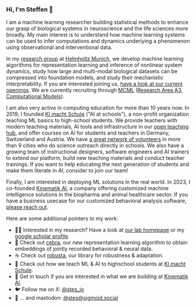 ### Hi, I'm Steffen 👋

I am a machine learning researcher building statistical methods to enhance our grasp of biological systems in neuroscience and the life sciences more broadly. My main interest is to understand how machine learning systems can be used to infer computations and dynamics underlying a phenomenon using observational and interventional data.

In my [research group](http://dynamical-inference.ai/) at [Helmholtz Munich](https://www.helmholtz-munich.de/en/), we develop machine learning algorithms for representation learning and inference of nonlinear system dynamics, study how large and multi-modal biological datasets can be compressed into foundation models, and study their mechanistic interpretability. If you are interested joining us, [have a look at our current openings](https://dynamical-inference.ai/join/). We are currently recruiting through [MCML](https://mcml.ai/opportunities/for-students/phd2025/) ([Research Area A3, Computational Models](https://mcml.ai/research/areaa/)).

I am also very active in computing education for more than 10 years now. In 2019, I founded [KI macht Schule](https://ki-macht-schule.de/) ("AI at schools"), a non-profit organization teaching ML basics to high-school students. We provide teachers with modern teaching materials, AI tools and infrastructure in our [open teaching hub](https://kiwi.schule), and offer courses on AI for students and teachers in Germany, Switzerland and Austria. We have [a great network of volunteers](https://ki-macht-schule.de/team) in more than 9 cities who do science outreach directly in schools. We also have a growing team of instructional designers, software engineers and AI trainers to extend our platform, build new teaching materials and conduct teacher trainings. If you want to help educating the next generation of students and make them literate in AI, consider to join our team!

Finally, I am interested in deploying ML solutions in the real world. In 2023, I co-founded [Kinematik AI](https://www.kinematik.ai/), a company offering customized machine intelligence solutions in the biopharma and animal healthcare sector. If you have a business usecase for our customized behavioral analysis software, [please reach out](https://www.kinematik.ai/contact).

Here are some additional pointers to my work:

- 🧑‍🎓 Interested in my research? Have a look at [our lab homepage](https://dynamical-inference.ai/) or my [google scholar profile](https://scholar.google.de/citations?user=KR5dj44AAAAJ&hl=de).
- 🦓 Check out [cebra](https://cebra.ai/), our new representation learning algorithm to obtain embeddings of jointly recorded behavioral & neural data.
- ☕ Check out [robusta](https://github.com/bethgelab/robustness), our library for robustness & adaptation.
- 🎒 Check out how we teach ML & AI to highschool students at [KI macht Schule](https://ki-macht-schule.de/).
- 💼 Get in touch if you are interested in what we are building at [Kinematik AI](https://www.kinematik.ai/).
- 🐦 Follow me on X: [@stes_io](http://twitter.stes.io)
- 🐘 ... and mastodon: [@stes@sigmoid.social](https://sigmoid.social/@stes)
